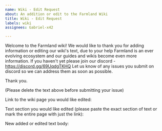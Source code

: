```yaml
---
name: Wiki - Edit Request
about: An addition or edit to the Farmland Wiki
title: Wiki - Edit Request
labels: wiki
assignees: Gabriel-x42

---
```


Welcome to the Farmland wiki!
We would like to thank you for adding information or editing our wiki's text, due to your help Farmland is an ever evolving ecosystem and our guides and wikis become even more information.
If you haven't yet please join our discord - https://discord.gg/69UqdgTKHQ
Let us know of any issues you submit on discord so we can address them as soon as possible.

Thank you.

(Please delete the text above before submitting your issue)

Link to the wiki page you would like edited:


Text section you would like edited (please paste the exact section of text or mark the entire page with just the link):


New added or edited text body:
